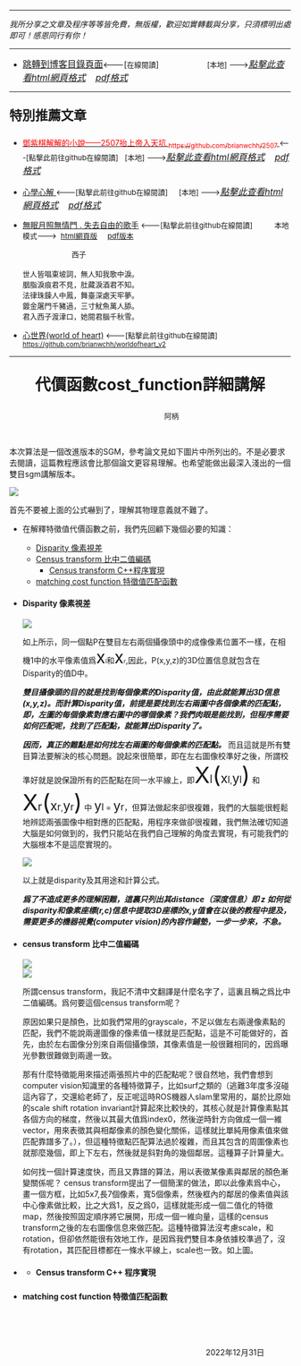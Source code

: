 ***
*我所分享之文章及程序等等皆免費，無版權，歡迎如實轉載與分享，只須標明出處即可！感恩同行有你！* 
****
- [<font size=3>跳轉到博客目錄頁面</font>](../../../tableOfContent.md)<---[<font size=2>在線閱讀</font>]&nbsp;&nbsp; &nbsp; &nbsp; &nbsp; &nbsp; &nbsp; &nbsp; &nbsp; &nbsp;&nbsp; &nbsp;  <font size=2> [本地] ---></font><font size=3>[*_點擊此查看html網頁格式_*](../../../tableOfContent.html)&nbsp; &nbsp; [*_pdf格式_*](../../../tableOfContent.md.pdf)</font>
****

### <p style="font-size: 23px; font-weight:900;">特別推薦文章</p>

- [<font color=red> 鄧紫棋解解的小說——2507抬上帝入天坑 <sub>https://github.com/brianwchh/2507 </sub></font>](https://github.com/brianwchh/worldofheart_v2/blob/main/md_and_html/%E9%84%A7%E7%B4%AB%E6%A3%8B%E8%A7%A3%E8%A7%A3%E7%9A%84%E5%B0%8F%E8%AA%AA%E2%80%94%E2%80%942507%E6%8A%AC%E4%B8%8A%E5%B8%9D%E5%85%A5%E5%A4%A9%E5%9D%91.md)<font size=2><---[點擊此前往github在線閱讀]</font>&nbsp;&nbsp; <font size=2> [本地] ---></font><font size=3>[*_點擊此查看html網頁格式_*](../../../md_and_html/鄧紫棋解解的小說——2507抬上帝入天坑.html)&nbsp; &nbsp; [*_pdf格式_*](../../../md_and_html/鄧紫棋解解的小說——2507抬上帝入天坑.md.pdf)</font> 

- [<font  > 心學心解 </font>](https://github.com/brianwchh/worldofheart_v2/blob/main/md_and_html/%E5%BF%83%E5%AD%B8%E6%96%B0%E8%A7%A3.md)<font size=2><---[點擊此前往github在線閱讀]</font>&nbsp;&nbsp; &nbsp;   <font size=2> [本地] ---></font><font size=3>[*_點擊此查看html網頁格式_*](../../../心學新解.html)&nbsp; &nbsp; [*_pdf格式_*](../../../心學新解.md.pdf)</font> 

- [<font  >無眠月照無情門 . 失去自由的歌手</font>](https://github.com/brianwchh/worldofheart_v2/blob/main/md_and_html/%E7%84%A1%E7%9C%A0%E6%9C%88%E7%85%A7%E7%84%A1%E6%83%85%E9%96%80.md)<font size=2> <---[點擊此前往github在線閱讀]</font> &nbsp;&nbsp;&nbsp;&nbsp;&nbsp;&nbsp;&nbsp;&nbsp; <font size=2>本地模式---> &nbsp;[html網頁版](../../../md_and_html/無眠月照無情門.html) &nbsp;&nbsp;&nbsp; [pdf版本](../../../md_and_html/無眠月照無情門.md.pdf) </font>

    <p><font size=2>&nbsp; &nbsp; &nbsp; &nbsp; &nbsp; &nbsp; &nbsp; &nbsp; &nbsp; &nbsp; &nbsp; &nbsp; 西子</br></br>世人皆唱東坡詞，無人知我歌中淚。</br>胭脂淚痕君不見，肚藏淚酒君不知。</br>法律珠鍊人中鳳，舞臺深處天牢夢。</br>鍍金屠門千豬過，三寸魷魚萬人舔。</br>君入西子渡津口，她閱君腦千秋雪。</font></p>
    
- [<font  >心世界(world of heart)</font>](https://github.com/brianwchh/worldofheart_v2)<font size=2> <---[點擊此前往github在線閱讀]</font> <sub> https://github.com/brianwchh/worldofheart_v2 </sub>

   

****



****<p align="center" style="font-size: 28px;">代價函數cost_function詳細講解</p>****

<p align="center" style="font-size: small;">&nbsp;&nbsp;&nbsp;&nbsp;&nbsp;&nbsp;&nbsp;&nbsp;&nbsp;&nbsp;&nbsp;&nbsp;&nbsp;&nbsp;&nbsp;&nbsp;&nbsp;&nbsp;&nbsp;&nbsp; 阿柄</p>


</br>


本次算法是一個改進版本的SGM，參考論文見如下圖片中所列出的。不是必要求去閱讀，這篇教程應該會比那個論文更容易理解。也希望能做出最深入淺出的一個雙目sgm講解版本。

<!-- image area, flex to make it center,it may not work for github, for html and pdf rendering only -->
<div align="center" style="page-break-inside: avoid; margin-top:1px; margin-bottom:1px;"> <!-- pictureWrapper_div add this only to make the bendan github understand -->
  <div class="ImageWrapperFlex" >
   <div class="FlexSide"  ></div>
   <image class="FlexImage"   src='./images/代價函數cost_function詳細講解1.png'/>
   <div class="FlexSide" ></div>
  </div>
  <p align="center" style="margin:0px;">   </p> 
</div> <!-- end pictureWrapper_div -->

首先不要被上面的公式嚇到了，理解其物理意義就不難了。

- 在解釋特徵值代價函數之前，我們先回顧下幾個必要的知識： 

    - [Disparity 像素視差](#Disparity)
    - [Census transform 比中二值編碼](#比中二值編碼) 
        - [Census transform C++程序實現](#Census_transform程序實現)
    - [matching cost function 特徵值匹配函數](#特徵值匹配函數)



<a id="Disparity"> </a>

* #### Disparity 像素視差
    <!-- image area, flex to make it center,it may not work for github, for html and pdf rendering only -->
    <div align="center" style="page-break-inside: avoid; margin-top:1px; margin-bottom:1px;"> <!-- pictureWrapper_div add this only to make the bendan github understand -->
  <div class="ImageWrapperFlex" >
   <div class="FlexSide"  ></div>
   <image class="FlexImage"   src='./images/代價函數cost_function詳細講解2.png'/>
   <div class="FlexSide" ></div>
  </div>
  <p align="center" style="margin:0px;">   </p> 
    </div> <!-- end pictureWrapper_div -->

    如上所示，同一個點P在雙目左右兩個攝像頭中的成像像素位置不一樣，在相機1中的水平像素值爲<span style="font-size: 30px;">x</span><span style="font-size: 10px;">l</span>和<span style="font-size: 30px;">x</span><span style="font-size: 10px;">r</span>,因此，P(x,y,z)的3D位置信息就包含在Disparity的值D中。

    **_雙目攝像頭的目的就是找到每個像素的Disparity值，由此就能算出3D信息(x,y,z)。而計算Disparity值，前提是要找到左右兩圖中各個像素的匹配點，即，左圖的每個像素對應右圖中的哪個像素？我們肉眼是能找到，但程序需要如何匹配呢，找到了匹配點，就能算出Disparity了。_**  

    **_因而，真正的難點是如何找左右兩圖的每個像素的匹配點。_** 而且這就是所有雙目算法要解決的核心問題。說起來很簡單，即在左右圖像校準好之後，所謂校準好就是說保證所有的匹配點在同一水平線上，即<span style="font-size: 40px;">X</span><span style="font-size: 20px;">l</span><span style="font-size: 40px;">(</span><span style="font-size: 23px;">x<span style="font-size: 17px;">l</span></span>,<span style="font-size: 23px;">y<span style="font-size: 17px;">l</span></span><span style="font-size: 40px;">)</span> 和  <span style="font-size: 40px;">X</span><span style="font-size: 20px;">r</span><span style="font-size: 40px;">(</span><span style="font-size: 23px;">x<span style="font-size: 17px;">r</span></span>,<span style="font-size: 23px;">y<span style="font-size: 17px;">r</span></span><span style="font-size: 40px;">)</span> 中 <span style="font-size: 23px;">y<span style="font-size: 17px;">l</span></span> = <span style="font-size: 23px;">y<span style="font-size: 17px;">r</span></span>，但算法做起來卻很複雜，我們的大腦能很輕鬆地辨認兩張圖像中相對應的匹配點，用程序來做卻很複雜，我們無法確切知道大腦是如何做到的，我們只能站在我們自己理解的角度去實現，有可能我們的大腦根本不是這麼實現的。  

    <!-- image area, flex to make it center,it may not work for github, for html and pdf rendering only -->
    <div align="center" style="page-break-inside: avoid; margin-top:1px; margin-bottom:1px;"> <!-- pictureWrapper_div add this only to make the bendan github understand -->
    <div class="ImageWrapperFlex" >
    <div class="FlexSide"  ></div>
    <image class="FlexImage"   src='./images/代價函數cost_function詳細講解3.png'/>
    <div class="FlexSide" ></div>
    </div>
    <p align="center" style="margin:0px;">   </p> 
    </div> <!-- end pictureWrapper_div -->

    以上就是disparity及其用途和計算公式。 
    
    ***_爲了不造成更多的理解困難，這裏只列出其distance（深度信息）即 z 如何從disparity和像素座標(r,c)信息中提取3D座標的x,y值會在以後的教程中提及，需要更多的機器視覺(computer vision)的內容作鋪墊，一步一步來，不急。_*** 


<a id="比中二值編碼"> </a>

* #### census transform 比中二值編碼

    <!-- image area, flex to make it center,it may not work for github, for html and pdf rendering only -->
    <div align="center" style="page-break-inside: avoid; margin-top:1px; margin-bottom:1px;"> <!-- pictureWrapper_div add this only to make the bendan github understand -->
    <div class="ImageWrapperFlex" >
    <div class="FlexSide"  ></div>
    <image class="FlexImage"   src='./images/代價函數cost_function詳細講解4.png'/>
    <div class="FlexSide" ></div>
    </div>
    <p align="center" style="margin:0px;">   </p> 
    </div> <!-- end pictureWrapper_div --> 

    <!-- image area, flex to make it center,it may not work for github, for html and pdf rendering only -->
    <div align="center" style="page-break-inside: avoid; margin-top:1px; margin-bottom:1px;"> <!-- pictureWrapper_div add this only to make the bendan github understand -->
    <div class="ImageWrapperFlex" >
    <div class="FlexSide"  ></div>
    <image class="FlexImage"   src='./images/代價函數cost_function詳細講解5.png'/>
    <div class="FlexSide" ></div>
    </div>
    <p align="center" style="margin:0px;">   </p> 
    </div> <!-- end pictureWrapper_div --> 

    所謂census transform，我記不清中文翻譯是什麼名字了，這裏且稱之爲比中二值編碼。爲何要這個census transform呢？ 

    原因如果只是顏色，比如我們常用的grayscale，不足以做左右兩邊像素點的匹配，我們不能說兩邊圖像的像素值一樣就是匹配點，這是不可能做好的，首先，由於左右圖像分別來自兩個攝像頭，其像素值是一般很難相同的，因爲曝光參數很難做到兩邊一致。

    那有什麼特徵能用來描述兩張照片中的匹配點呢？很自然地，我們會想到computer vision知識里的各種特徵算子，比如surf之類的（逃難3年度多沒碰這內容了，交還給老師了，反正呢這時ROS機器人slam里常用的，屬於比原始的scale shift rotation invariant計算起來比較快的，其核心就是計算像素點其各個方向的梯度，然後以其最大值爲index0，然後逆時針方向做成一個一維vector，用來表徵其與相鄰像素的顏色變化關係，這樣就比單純用像素值來做匹配靠譜多了。），但這種特徵點匹配算法過於複雜，而且其包含的周圍像素也就那麼幾個，即上下左右，然後就是斜對角的幾個鄰居。這種算子計算量大。

    如何找一個計算速度快，而且又靠譜的算法，用以表徵某像素與鄰居的顏色漸變關係呢？ census transform提出了一個簡潔的做法，即以此像素爲中心，畫一個方框，比如5x7,長7個像素，寬5個像素，然後框內的鄰居的像素值與該中心像素做比較，比之大爲1，反之爲0，這樣就能形成一個二值化的特徵map，然後按照固定順序將它展開，形成一個一維向量，這樣的census transform之後的左右圖像信息來做匹配。這種特徵算法沒考慮scale，和rotation，但卻依然能很有效地工作，是因爲我們雙目本身依據校準過了，沒有rotation，其匹配目標都在一條水平線上，scale也一致。如上圖。    

* <a id="Census_transform程序實現"> </a>  

    * #### Census transform C++ 程序實現




### <a id="特徵值匹配函數"> </a>

* #### matching cost function 特徵值匹配函數


    <!-- image area, flex to make it center,it may not work for github, for html and pdf rendering only -->
    <div align="center" style="page-break-inside: avoid; margin-top:1px; margin-bottom:1px;"> <!-- pictureWrapper_div add this only to make the bendan github understand -->
    <div class="ImageWrapperFlex" >
    <div class="FlexSide"  ></div>
    <image class="FlexImage"   src=''/>
    <div class="FlexSide" ></div>
    </div>
    <p align="center" style="margin:0px;">   </p> 
    </div> <!-- end pictureWrapper_div -->    

</br>
</br>






<p align="right"> 2022年12月31日 &nbsp;&nbsp;&nbsp;&nbsp;&nbsp;&nbsp;&nbsp;&nbsp;&nbsp;&nbsp;&nbsp; </p>


</br>
</br>

<style>

.ImageWrapperFlex {
    display: flex; 
    flex-direction: row; 
    margin-top: 1px; 
    margin-bottom: 1px;

    width: 100% ;
}

.FlexSide {
    flex-basis: 0px ;
    flex:1;

}



/* large device screen 設置熒幕顯示圖片大小（電腦等大型屏幕）*/
@media only screen and (min-width: 600px) {

    .FlexImage {
        flex-basis: 900px ;
        flex:0;    
        height:auto; 
        max-width: 900px;
        min-width: 900px;
     
    }

}

 /* small device screen 設置熒幕顯示圖片大小（平板手機等屏幕）*/
@media only screen and (max-width: 600px) {
    
    .FlexImage {
        flex-basis: 600px ;
        flex:1;
        height:auto; 
     
    }

}

/* style for print !important 設置打印圖片大小*/
@media print {

    .FlexImage {
        flex-basis: 600px ;
        flex:0;    
        height:auto; 
        max-width: 600px;
        min-width: 600px;
     
    }
}

</style>


<!-- 共用的css -->
<!-- <head>
    <link rel="stylesheet" href="../common_css/common_style.css">
</head> -->



